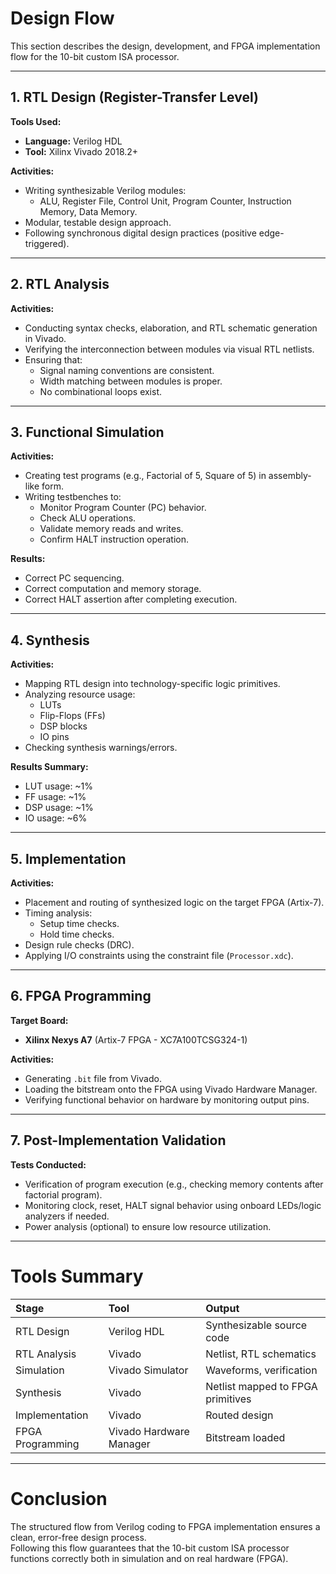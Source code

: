 # Design Flow

This section describes the design, development, and FPGA implementation flow for the 10-bit custom ISA processor.

---

## 1. RTL Design (Register-Transfer Level)

**Tools Used:**  
- **Language:** Verilog HDL
- **Tool:** Xilinx Vivado 2018.2+

**Activities:**
- Writing synthesizable Verilog modules:
  - ALU, Register File, Control Unit, Program Counter, Instruction Memory, Data Memory.
- Modular, testable design approach.
- Following synchronous digital design practices (positive edge-triggered).

---

## 2. RTL Analysis

**Activities:**
- Conducting syntax checks, elaboration, and RTL schematic generation in Vivado.
- Verifying the interconnection between modules via visual RTL netlists.
- Ensuring that:
  - Signal naming conventions are consistent.
  - Width matching between modules is proper.
  - No combinational loops exist.

---

## 3. Functional Simulation

**Activities:**
- Creating test programs (e.g., Factorial of 5, Square of 5) in assembly-like form.
- Writing testbenches to:
  - Monitor Program Counter (PC) behavior.
  - Check ALU operations.
  - Validate memory reads and writes.
  - Confirm HALT instruction operation.

**Results:**
- Correct PC sequencing.
- Correct computation and memory storage.
- Correct HALT assertion after completing execution.

---

## 4. Synthesis

**Activities:**
- Mapping RTL design into technology-specific logic primitives.
- Analyzing resource usage:
  - LUTs
  - Flip-Flops (FFs)
  - DSP blocks
  - IO pins
- Checking synthesis warnings/errors.

**Results Summary:**
- LUT usage: ~1%
- FF usage: ~1%
- DSP usage: ~1%
- IO usage: ~6%

---

## 5. Implementation

**Activities:**
- Placement and routing of synthesized logic on the target FPGA (Artix-7).
- Timing analysis:
  - Setup time checks.
  - Hold time checks.
- Design rule checks (DRC).
- Applying I/O constraints using the constraint file (`Processor.xdc`).

---

## 6. FPGA Programming

**Target Board:**  
- **Xilinx Nexys A7** (Artix-7 FPGA - XC7A100TCSG324-1)

**Activities:**
- Generating `.bit` file from Vivado.
- Loading the bitstream onto the FPGA using Vivado Hardware Manager.
- Verifying functional behavior on hardware by monitoring output pins.

---

## 7. Post-Implementation Validation

**Tests Conducted:**
- Verification of program execution (e.g., checking memory contents after factorial program).
- Monitoring clock, reset, HALT signal behavior using onboard LEDs/logic analyzers if needed.
- Power analysis (optional) to ensure low resource utilization.

---

# Tools Summary

| Stage | Tool           | Output                         |
|:------|:---------------|:-------------------------------|
| RTL Design | Verilog HDL  | Synthesizable source code |
| RTL Analysis | Vivado    | Netlist, RTL schematics |
| Simulation | Vivado Simulator | Waveforms, verification |
| Synthesis | Vivado | Netlist mapped to FPGA primitives |
| Implementation | Vivado | Routed design |
| FPGA Programming | Vivado Hardware Manager | Bitstream loaded |

---

# Conclusion

The structured flow from Verilog coding to FPGA implementation ensures a clean, error-free design process.  
Following this flow guarantees that the 10-bit custom ISA processor functions correctly both in simulation and on real hardware (FPGA).
